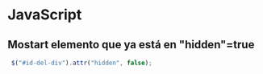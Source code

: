 # JavaScript

## Mostart elemento que ya está en "hidden"=true

```javascript
 $("#id-del-div").attr("hidden", false);

```
